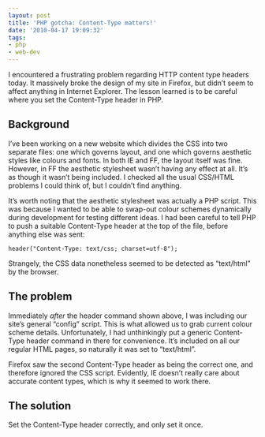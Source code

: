 ```yaml
---
layout: post
title: 'PHP gotcha: Content-Type matters!'
date: '2010-04-17 19:09:32'
tags:
- php
- web-dev
---
```


I encountered a frustrating problem regarding HTTP content type headers today. It massively broke the design of my site in Firefox, but didn’t seem to affect anything in Internet Explorer. The lesson learned is to be careful where you set the Content-Type header in PHP.

## Background

I’ve been working on a new website which divides the CSS into two separate files: one which governs layout, and one which governs aesthetic styles like colours and fonts. In both IE and FF, the layout itself was fine. However, in FF the aesthetic stylesheet wasn’t having any effect at all. It’s as though it wasn’t being included. I checked all the usual CSS/HTML problems I could think of, but I couldn’t find anything.

It’s worth noting that the aesthetic stylesheet was actually a PHP script. This was because I wanted to be able to swap-out colour schemes dynamically during development for testing different ideas. I had been careful to tell PHP to push a suitable Content-Type header at the top of the file, before anything else was sent:

    header("Content-Type: text/css; charset=utf-8");

Strangely, the CSS data nonetheless seemed to be detected as “text/html” by the browser.

## The problem

Immediately _after_ the header command shown above, I was including our site’s general “config” script. This is what allowed us to grab current colour scheme details. Unfortunately, I had unthinkingly put a generic Content-Type header command in there for convenience. It’s included on all our regular HTML pages, so naturally it was set to “text/html”.

Firefox saw the second Content-Type header as being the correct one, and therefore ignored the CSS script. Evidently, IE doesn’t really care about accurate content types, which is why it seemed to work there.

## The solution

Set the Content-Type header correctly, and only set it once.

<!--kg-card-end: markdown-->